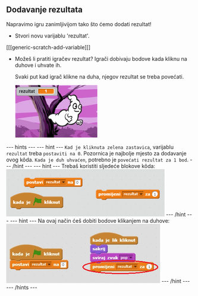 ## Dodavanje rezultata

Napravimo igru zanimljivijom tako što ćemo dodati rezultat!

+ Stvori novu varijablu 'rezultat'.

[[[generic-scratch-add-variable]]]

+ Možeš li pratiti igračev rezultat? Igrači dobivaju bodove kada kliknu na duhove i uhvate ih.
    
    Svaki put kad igrač klikne na duha, njegov rezultat se treba povećati.
    
    ![Povećavanje rezultata](images/ghost-score-test.png)

\--- hints \--- \--- hint \--- `Kad je kliknuta zelena zastavica`, varijablu `rezultat` treba `postaviti na 0`. Pozornica je najbolje mjesto za dodavanje ovog kôda. `Kada je duh uhvaćen`, potrebno je `povećati rezultat za 1 bod`. \--- /hint \--- \--- hint \--- Trebaš koristiti sljedeće blokove kôda: ![screenshot](images/ghost-score-blocks.png) \--- /hint \--- \--- hint \--- Na ovaj način ćeš dobiti bodove klikanjem na duhove: ![screenshot](images/ghost-score-code.png) \--- /hint \--- \--- /hints \---